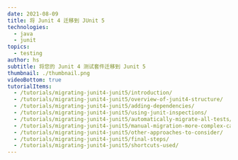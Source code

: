 ```yaml
---
date: 2021-08-09
title: 将 Junit 4 迁移到 JUnit 5
technologies:
  - java
  - junit
topics:
  - testing
author: hs
subtitle: 将您的 Junit 4 测试套件迁移到 Junit 5
thumbnail: ./thumbnail.png
videoBottom: true
tutorialItems:
  - /tutorials/migrating-junit4-junit5/introduction/
  - /tutorials/migrating-junit4-junit5/overview-of-junit4-structure/
  - /tutorials/migrating-junit4-junit5/adding-dependencies/
  - /tutorials/migrating-junit4-junit5/using-junit-inspections/
  - /tutorials/migrating-junit4-junit5/automatically-migrate-all-tests/
  - /tutorials/migrating-junit4-junit5/manual-migration-more-complex-cases/
  - /tutorials/migrating-junit4-junit5/other-approaches-to-consider/
  - /tutorials/migrating-junit4-junit5/final-steps/
  - /tutorials/migrating-junit4-junit5/shortcuts-used/
---
```


